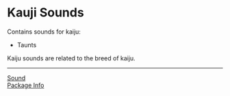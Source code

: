 # Kauji Sounds

Contains sounds for kaiju:
* Taunts

Kaiju sounds are related to the breed of kaiju.

---
[Sound]()  
[Package Info]()  

